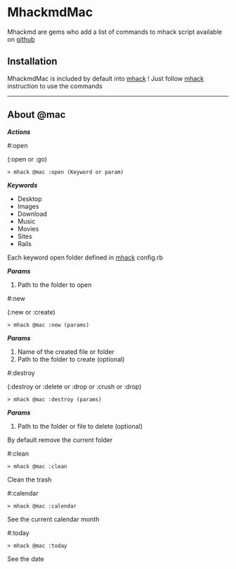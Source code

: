 # MhackmdMac

Mhackmd are gems who add a list of commands to mhack script available on [github](https://github.com/nicolaslechenic/mhack)

## Installation

MhackmdMac is included by default into [mhack](https://github.com/nicolaslechenic/mhack) ! Just follow [mhack](https://github.com/nicolaslechenic/mhack) instruction to use the commands

----------

## About @mac

***Actions***

#:open

(:open or :go)

    > mhack @mac :open (Keyword or param)

***Keywords***

 - Desktop
 - Images
 - Download
 - Music
 - Movies
 - Sites
 - Rails

Each keyword open folder defined in [mhack](https://github.com/nicolaslechenic/mhack) config.rb 


***Params***

 1. Path to the folder to open


#:new

(:new or :create)

    > mhack @mac :new (params)

***Params***

 1. Name of the created file or folder
 2. Path to the folder to create (optional)


#:destroy

(:destroy or :delete or :drop or :crush or :drop)

    > mhack @mac :destroy (params)

***Params***

 1. Path to the folder or file to delete (optional)

By default remove the current folder


#:clean

    > mhack @mac :clean

Clean the trash


#:calendar

    > mhack @mac :calendar

See the current calendar month


#:today

    > mhack @mac :today

See the date
